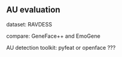 ## AU evaluation

dataset: RAVDESS

compare: GeneFace++ and EmoGene

AU detection toolkit: pyfeat or openface ???


